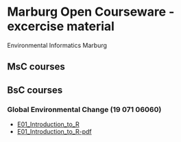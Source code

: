 # Marburg Open Courseware - excercise material
Environmental Informatics Marburg  



## MsC courses

## BsC courses

### Global Environmental Change (19 071 06060)

* [E01_Introduction_to_R](bsc/envchange/E01_Introduction_to_R.html)
* [E01_Introduction_to_R-pdf](bsc/envchange/E01_Introduction_to_R.pdf)
